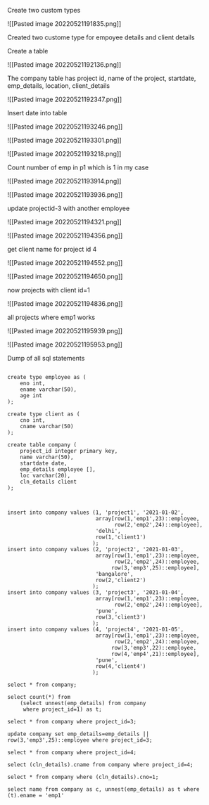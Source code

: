 
Create two custom types

![[Pasted image 20220521191835.png]]

Created two custome type for empoyee details and client details

Create a table

![[Pasted image 20220521192136.png]]

The company table has project id, name of the project, startdate, emp_details, location, client_details

![[Pasted image 20220521192347.png]]

Insert date into table

![[Pasted image 20220521193246.png]]

![[Pasted image 20220521193301.png]]

![[Pasted image 20220521193218.png]]


Count number of emp in p1 which is 1 in my case

![[Pasted image 20220521193914.png]]

![[Pasted image 20220521193936.png]]

update projectid-3 with another employee

![[Pasted image 20220521194321.png]]

![[Pasted image 20220521194356.png]]

get client name for project id 4

![[Pasted image 20220521194552.png]]

![[Pasted image 20220521194650.png]]

now projects with client id=1

![[Pasted image 20220521194836.png]]

all projects where emp1 works

![[Pasted image 20220521195939.png]]

![[Pasted image 20220521195953.png]]



Dump of all sql statements

```

create type employee as (
	eno int,
	ename varchar(50),
	age int
);

create type client as (
	cno int,
	cname varchar(50)
);

create table company (
	project_id integer primary key,
	name varchar(50),
	startdate date,
	emp_details employee [],
	loc varchar(20),
	cln_details client
);



insert into company values (1, 'project1', '2021-01-02',
							array[row(1,'emp1',23)::employee,
								  row(2,'emp2',24)::employee],
							'delhi',
							row(1,'client1')
						   );
insert into company values (2, 'project2', '2021-01-03',
							array[row(1,'emp1',23)::employee,
								  row(2,'emp2',24)::employee,
								 row(3,'emp3',25)::employee],
							'bangalore',
							row(2,'client2')
						   );
insert into company values (3, 'project3', '2021-01-04',
							array[row(1,'emp1',23)::employee,
								  row(2,'emp2',24)::employee],
							'pune',
							row(3,'client3')
						   );
insert into company values (4, 'project4', '2021-01-05',
							array[row(1,'emp1',23)::employee,
								  row(2,'emp2',24)::employee,
								 row(3,'emp3',22)::employee,
								 row(4,'emp4',21)::employee],
							'pune',
							row(4,'client4')
						   );

select * from company;

select count(*) from 
	(select unnest(emp_details) from company 
	 where project_id=1) as t;
	 
select * from company where project_id=3;

update company set emp_details=emp_details || row(3,'emp3',25)::employee where project_id=3;

select * from company where project_id=4;

select (cln_details).cname from company where project_id=4;

select * from company where (cln_details).cno=1;

select name from company as c, unnest(emp_details) as t where (t).ename = 'emp1'



```